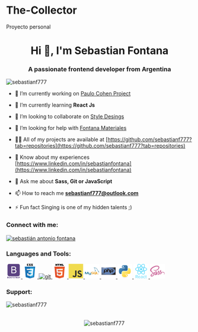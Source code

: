# The-Collector
Proyecto personal
<h1 align="center">Hi 👋, I'm Sebastian Fontana</h1>
<h3 align="center">A passionate frontend developer from Argentina</h3>

<p align="left"> <img src="https://komarev.com/ghpvc/?username=sebastianf777&label=Profile%20views&color=0e75b6&style=flat" alt="sebastianf777" /> </p>

- 🔭 I’m currently working on [Paulo Cohen Project](https://paulocohenproject.host)

- 🌱 I’m currently learning **React Js**

- 👯 I’m looking to collaborate on [Style Desings](https://javier-albornoz.github.io/PrimerPrototipo/)

- 🤝 I’m looking for help with [Fontana Materiales](https://fontanamateriales.com/)

- 👨‍💻 All of my projects are available at [https://github.com/sebastianf777?tab=repositories](https://github.com/sebastianf777?tab=repositories)

- 📄 Know about my experiences [https://www.linkedin.com/in/sebastianfontana](https://www.linkedin.com/in/sebastianfontana)

- 💬 Ask me about **Sass, Git or JavaScript**

- 📫 How to reach me **sebastianf777@outlook.com**

- ⚡ Fun fact Singing is one of my hidden talents ;)

<h3 align="left">Connect with me:</h3>
<p align="left">
<a href="https://linkedin.com/in/sebastián antonio fontana" target="blank"><img align="center" src="https://raw.githubusercontent.com/rahuldkjain/github-profile-readme-generator/master/src/images/icons/Social/linked-in-alt.svg" alt="sebastián antonio fontana" height="30" width="40" /></a>
</p>

<h3 align="left">Languages and Tools:</h3>
<p align="left"> <a href="https://getbootstrap.com" target="_blank"> <img src="https://raw.githubusercontent.com/devicons/devicon/master/icons/bootstrap/bootstrap-plain-wordmark.svg" alt="bootstrap" width="40" height="40"/> </a> <a href="https://www.w3schools.com/css/" target="_blank"> <img src="https://raw.githubusercontent.com/devicons/devicon/master/icons/css3/css3-original-wordmark.svg" alt="css3" width="40" height="40"/> </a> <a href="https://git-scm.com/" target="_blank"> <img src="https://www.vectorlogo.zone/logos/git-scm/git-scm-icon.svg" alt="git" width="40" height="40"/> </a> <a href="https://www.w3.org/html/" target="_blank"> <img src="https://raw.githubusercontent.com/devicons/devicon/master/icons/html5/html5-original-wordmark.svg" alt="html5" width="40" height="40"/> </a> <a href="https://developer.mozilla.org/en-US/docs/Web/JavaScript" target="_blank"> <img src="https://raw.githubusercontent.com/devicons/devicon/master/icons/javascript/javascript-original.svg" alt="javascript" width="40" height="40"/> </a> <a href="https://www.mysql.com/" target="_blank"> <img src="https://raw.githubusercontent.com/devicons/devicon/master/icons/mysql/mysql-original-wordmark.svg" alt="mysql" width="40" height="40"/> </a> <a href="https://www.php.net" target="_blank"> <img src="https://raw.githubusercontent.com/devicons/devicon/master/icons/php/php-original.svg" alt="php" width="40" height="40"/> </a> <a href="https://www.python.org" target="_blank"> <img src="https://raw.githubusercontent.com/devicons/devicon/master/icons/python/python-original.svg" alt="python" width="40" height="40"/> </a> <a href="https://reactjs.org/" target="_blank"> <img src="https://raw.githubusercontent.com/devicons/devicon/master/icons/react/react-original-wordmark.svg" alt="react" width="40" height="40"/> </a> <a href="https://sass-lang.com" target="_blank"> <img src="https://raw.githubusercontent.com/devicons/devicon/master/icons/sass/sass-original.svg" alt="sass" width="40" height="40"/> </a> </p>

<h3 align="left">Support:</h3>
<p><a href="https://www.buymeacoffee.com/sebastianf777"> <img align="left" src="https://cdn.buymeacoffee.com/buttons/v2/default-yellow.png" height="50" width="210" alt="sebastianf777" /></a></p><br><br>

<p><img align="center" src="https://github-readme-stats.vercel.app/api/top-langs?username=sebastianf777&show_icons=true&locale=en&layout=compact" alt="sebastianf777" /></p>
